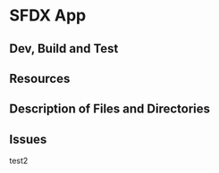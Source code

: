 # SFDX  App

## Dev, Build and Test


## Resources


## Description of Files and Directories


## Issues
test2

